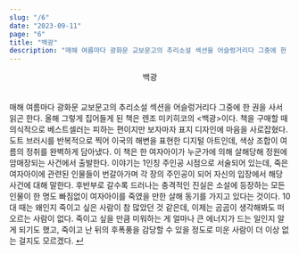 ```yaml
---
slug: "/6"
date: "2023-09-11"
page: "6"
title: "백광"
description: "매해 여름마다 광화문 교보문고의 추리소설 섹션을 어슬렁거리다 그중에 한 권을 사서 읽곤 한다."
---
```


<div style="text-align: center;">
    <div class="post-line" style="display: inline-block; line-height:160%">
    백광
    </div>
</div>

<br>

매해 여름마다 광화문 교보문고의 추리소설 섹션을 어슬렁거리다 그중에 한 권을 사서 읽곤 한다. 올해 그렇게 집어들게 된 책은 렌조 미키히코의 <백광>이다. 책을 구매할 때 의식적으로 베스트셀러는 피하는 편이지만 보자마자 표지 디자인에 마음을 사로잡혔다. 도트 브러시를 반복적으로 찍어 이국의 해변을 표현한 디지털 아트인데, 색상 조합이 여름의 정취를 완벽하게 담아냈다. 이 책은 한 여자아이가 누군가에 의해 살해당해 정원에 암매장되는 사건에서 출발한다. 이야기는 1인칭 주인공 시점으로 서술되어 있는데, 죽은 여자아이에 관련된 인물들이 번갈아가며 각 장의 주인공이 되어 자신의 입장에서 해당 사건에 대해 말한다. 후반부로 갈수록 드러나는 충격적인 진실은 소설에 등장하는 모든 인물이 한 명도 빠짐없이 여자아이를 죽였을 만한 살해 동기를 가지고 있다는 것이다. 10대 때는 왜인지 죽이고 싶은 사람이 참 많았던 것 같은데, 이제는 곰곰이 생각해봐도 떠오르는 사람이 없다. 죽이고 싶을 만큼 미워하는 게 얼마나 큰 에너지가 드는 일인지 알게 되기도 했고, 죽이고 난 뒤의 후폭풍을 감당할 수 있을 정도로 미운 사람이 더 이상 없는 걸지도 모르겠다. <a href="/">↵</a>
